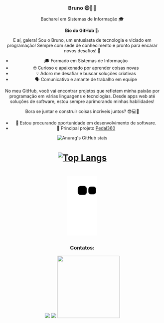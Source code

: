 <center>
   
### Bruno 😄👨‍💻

Bacharel em Sistemas de Informação 🎓

**Bio do GitHub 🚀:**

E aí, galera! Sou o Bruno, um entusiasta de tecnologia e viciado em programação! Sempre com sede de conhecimento e pronto para encarar novos desafios! 💪

- 🎓 Formado em Sistemas de Informação
- 🤓 Curioso e apaixonado por aprender coisas novas
- 💡 Adoro me desafiar e buscar soluções criativas
- 🗣️ Comunicativo e amante de trabalho em equipe

No meu GitHub, você vai encontrar projetos que refletem minha paixão por programação em várias linguagens e tecnologias. Desde apps web até soluções de software, estou sempre aprimorando minhas habilidades!

Bora se juntar e construir coisas incríveis juntos? 😎💻🚀


- 👯 Estou procurando oportunidade em desenvolvimento de software.
- 🥇 Principal projeto [Pedal360](https://github.com/cibersky-code/Pedal360#readme)



![Anurag's GitHub stats](https://github-readme-stats.vercel.app/api?username=cibersky-code&show_icons=true&theme=radical)
   
[![Top Langs](https://github-readme-stats.vercel.app/api/top-langs/?username=cibersky-code&layout=compact)](cibersky-code/cibersky-code) 
=======================================================================
![Snake animation](https://github.com/cibersky-code/cibersky-code/blob/output/github-contribution-grid-snake.svg)
=======================================================================

 ### Contatos:

<div>
<a href = "mailto:brunoferreiratelessampaio@gmail.com"><img src="https://img.shields.io/badge/Gmail-D14836?style=for-the-badge&logo=gmail&logoColor=white" target="_blank"></a>
<a href="https://www.linkedin.com/in/brunotelessampaio/" target="_blank"><img src="https://img.shields.io/badge/-LinkedIn-%230077B5?style=for-the-badge&logo=linkedin&logoColor=white" target="_blank"></a>

 <img src="https://user-images.githubusercontent.com/71657248/161656944-82977b6c-99d6-4a02-9b05-d75b2f1d50d5.jpeg" width="200" height="200" />
  
</center>

